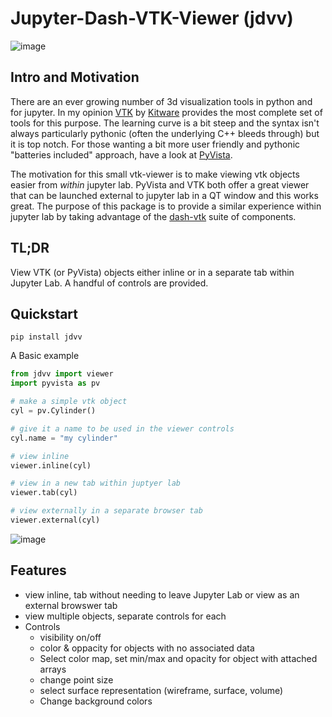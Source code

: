 # Jupyter-Dash-VTK-Viewer (jdvv)
![image](images/mtsthelens.png)
## Intro and Motivation
There are an ever growing number of 3d visualization tools in python and for jupyter. In my opinion [VTK](https://vtk.org/) by [Kitware](https://github.com/Kitware) provides the most complete set of tools for this purpose. The learning curve is a bit steep and the syntax isn't always particularly pythonic (often the underlying C++ bleeds through) but it is top notch. For those wanting a bit more user friendly and pythonic "batteries included" approach, have a look at [PyVista](https://www.pyvista.org/).

The motivation for this small vtk-viewer is to make viewing vtk objects easier from *within* jupyter lab. PyVista and VTK both offer a great viewer that can be launched external to jupyter lab in a QT window and this works great. The purpose of this package is to provide a similar experience within jupyter lab by taking advantage of the [dash-vtk](https://github.com/plotly/dash-vtk) suite of components.

## TL;DR
View VTK (or PyVista) objects either inline or in a separate tab within Jupyter Lab. A handful of controls are provided.

## Quickstart

`pip install jdvv`

A Basic example

```python
from jdvv import viewer
import pyvista as pv

# make a simple vtk object
cyl = pv.Cylinder()

# give it a name to be used in the viewer controls
cyl.name = "my cylinder"

# view inline
viewer.inline(cyl)

# view in a new tab within juptyer lab
viewer.tab(cyl)

# view externally in a separate browser tab
viewer.external(cyl)
```
![image](images/jdvv-cyclinder.png)
## Features
* view inline, tab without needing to leave Jupyter Lab or view as an external browswer tab
* view multiple objects, separate controls for each
* Controls
    * visibility on/off
    * color & oppacity for objects with no associated data
    * Select color map, set min/max and opacity for object with attached arrays
    * change point size
    * select surface representation (wireframe, surface, volume)
    * Change background colors
